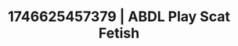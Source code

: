 ---
categories:
- Smudged makeup
- AI-generated
- Deep touch
- Moonlit passion
- Hidden desires
- Heat of the moment
- ASMR
- Cosplay
image: /assets/images/1746625457379.jpg
layout: post
seo:
  description: Featured content with premium Scat Fetish, ABDL Play. HD images available.
  keywords: Scat Fetish, ABDL Play
  og_image: /assets/images/1746625457379.jpg
  schema_type: VisualArtwork
tags:
- ABDL Play
- '#1746625457379'
- Scat Fetish
title: 1746625457379 | ABDL Play Scat Fetish
---